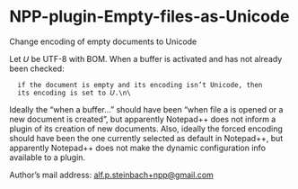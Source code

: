 # NPP-plugin-Empty-files-as-Unicode
Change encoding of empty documents to Unicode

Let 𝘜 be UTF-8 with BOM. When a buffer is activated and has not already been checked:

      if the document is empty and its encoding isn’t Unicode, then  
      its encoding is set to 𝘜.\n\

Ideally the “when a buffer…” should have been “when file a is opened or a new document is
created”, but apparently Notepad++ does not inform a plugin of its creation of new
documents. Also, ideally the forced encoding should have been the one
currently selected as default in Notepad++, but apparently Notepad++ does not
make the dynamic configuration info available to a plugin.

Author’s mail address: alf.p.steinbach+npp@gmail.com
